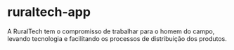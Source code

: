 # ruraltech-app
 A RuralTech tem o compromisso de trabalhar para o homem do campo, levando tecnologia e facilitando os processos de distribuição dos produtos.
